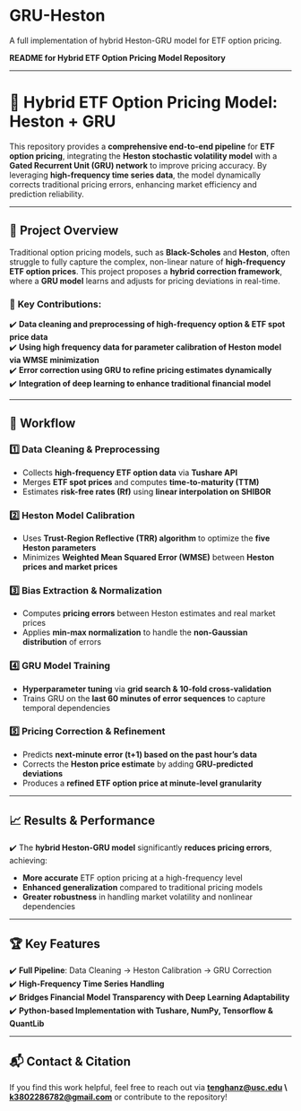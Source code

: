 # GRU-Heston
A full implementation of hybrid Heston-GRU model for ETF option pricing.

**README for Hybrid ETF Option Pricing Model Repository**  

---

# 📌 **Hybrid ETF Option Pricing Model: Heston + GRU**  

This repository provides a **comprehensive end-to-end pipeline** for **ETF option pricing**, integrating the **Heston stochastic volatility model** with a **Gated Recurrent Unit (GRU) network** to improve pricing accuracy. By leveraging **high-frequency time series data**, the model dynamically corrects traditional pricing errors, enhancing market efficiency and prediction reliability.  

---

## 🔹 **Project Overview**  

Traditional option pricing models, such as **Black-Scholes** and **Heston**, often struggle to fully capture the complex, non-linear nature of **high-frequency ETF option prices**. This project proposes a **hybrid correction framework**, where a **GRU model** learns and adjusts for pricing deviations in real-time.  

### 🔹 **Key Contributions:**  
✔️ **Data cleaning and preprocessing of high-frequency option & ETF spot price data**  
✔️ **Using high frequency data for parameter calibration of Heston model via WMSE minimization**  
✔️ **Error correction using GRU to refine pricing estimates dynamically**  
✔️ **Integration of deep learning to enhance traditional financial model**  

---

## 🚀 **Workflow**  

### **1️⃣ Data Cleaning & Preprocessing**  
- Collects **high-frequency ETF option data** via **Tushare API**  
- Merges **ETF spot prices** and computes **time-to-maturity (TTM)**  
- Estimates **risk-free rates (Rf)** using **linear interpolation on SHIBOR**  

### **2️⃣ Heston Model Calibration**  
- Uses **Trust-Region Reflective (TRR) algorithm** to optimize the **five Heston parameters**  
- Minimizes **Weighted Mean Squared Error (WMSE)** between **Heston prices and market prices**  

### **3️⃣ Bias Extraction & Normalization**  
- Computes **pricing errors** between Heston estimates and real market prices  
- Applies **min-max normalization** to handle the **non-Gaussian distribution** of errors  

### **4️⃣ GRU Model Training**  
- **Hyperparameter tuning** via **grid search & 10-fold cross-validation**  
- Trains GRU on the **last 60 minutes of error sequences** to capture temporal dependencies  

### **5️⃣ Pricing Correction & Refinement**  
- Predicts **next-minute error (t+1) based on the past hour’s data**  
- Corrects the **Heston price estimate** by adding **GRU-predicted deviations**  
- Produces a **refined ETF option price at minute-level granularity**  

---

## 📈 **Results & Performance**  

✔️ The **hybrid Heston-GRU model** significantly **reduces pricing errors**, achieving:  
- **More accurate** ETF option pricing at a high-frequency level  
- **Enhanced generalization** compared to traditional pricing models  
- **Greater robustness** in handling market volatility and nonlinear dependencies  

---

## 🏆 **Key Features**  

✔️ **Full Pipeline**: Data Cleaning → Heston Calibration → GRU Correction  
✔️ **High-Frequency Time Series Handling**  
✔️ **Bridges Financial Model Transparency with Deep Learning Adaptability**  
✔️ **Python-based Implementation with Tushare, NumPy, Tensorflow & QuantLib**  

---

## 📬 **Contact & Citation**  

If you find this work helpful, feel free to reach out via **tenghanz@usc.edu \ k3802286782@gmail.com** or contribute to the repository!  
